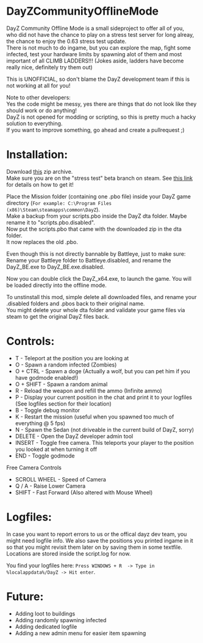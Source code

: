 # DayZCommunityOfflineMode
DayZ Community Offline Mode is a small sideproject to offer all of you,  
who did not have the chance to play on a stress test server for long alreay, the chance to enjoy the 0.63 stress test update.  
There is not much to do ingame, but you can explore the map, fight some infected, test your hardware limits by spawning alot of them
and most important of all CLIMB LADDERS!!! (Jokes aside, ladders have become really nice, definitely try them out)  

This is UNOFFICIAL, so don't blame the DayZ development team if this is not working at all for you!

Note to other developers:  
Yes the code might be messy, yes there are things that do not look like they should work or do anything!  
DayZ is not opened for modding or scripting, so this is pretty much a hacky solution to everything.  
If you want to improve something, go ahead and create a pullrequest ;)

# Installation:
Download [this](https://github.com/Arkensor/DayZCommunityOfflineMode/releases/download/v1.1/DayZ.Community.OfflineMode.zip) zip archive.  
Make sure you are on the "stress test" beta branch on steam. See [this link](https://dayz.com/blog/0-63-stress-tests)  for details on how to get it!  

Place the Mission folder (containing one .pbo file) inside your DayZ game directory (```For example: C:\Program Files (x86)\Steam\steamapps\common\DayZ```).  
Make a backup from your scripts.pbo inside the DayZ dta folder. Maybe rename it to "scripts.pbo.disabled".  
Now put the scripts.pbo that came with the downloaded zip in the dta folder.  
It now replaces the old .pbo.

Even though this is not directly bannable by Battleye, just to make sure: Rename your Battleye folder to Battleye.disabled, and rename the DayZ_BE.exe to DayZ_BE.exe.disabled.

Now you can double click the DayZ_x64.exe, to launch the game. You will be loaded directly into the offline mode.

To unstinstall this mod, simple delete all downloaded files, and rename your .disabled folders and .pbos back to their original name.   
You might delete your whole dta folder and validate your game files via steam to get the original DayZ files back.

# Controls:
* T - Teleport at the position you are looking at
* O - Spawn a random infected (Zombies)
* O + CTRL - Spawn a doge (Actually a wolf, but you can pet him if you have godmode enabled!)
* O + SHIFT - Spawn a random animal
* R - Reload the weapon and refill the ammo (Infinite ammo)
* P - Display your current position in the chat and print it to your logfiles (See logfiles section for their location)
* B - Toggle debug monitor
* K - Restart the mission (useful when you spawned too much of everything @ 5 fps)
* N - Spawn the Sedan (not driveable in the current build of DayZ, sorry)
* DELETE - Open the DayZ developer admin tool
* INSERT - Toggle free camera. This teleports your player to the position you looked at when turning it off
* END - Toggle godmode

Free Camera Controls
* SCROLL WHEEL - Speed of Camera
* Q / A - Raise Lower Camera
* SHIFT - Fast Forward (Also altered with Mouse Wheel)

# Logfiles:
In case you want to report errors to us or the offical dayz dev team, you might need logfile info.
We also save the positions you printed ingame in it so that you might revisit them later on by saving them in some textfile.
Locations are stored inside the script.log for now.

You find your logfiles here: ```Press WINDOWS + R  -> Type in %localappdata%/DayZ -> Hit enter```. 

# Future:
* Adding loot to buildings
* Adding randomly spawning infected
* Adding dedicated logfile
* Adding a new admin menu for easier item spawning
